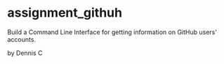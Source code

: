 # assignment_githuh
Build a Command Line Interface for getting information on GitHub users' accounts.

by Dennis C

